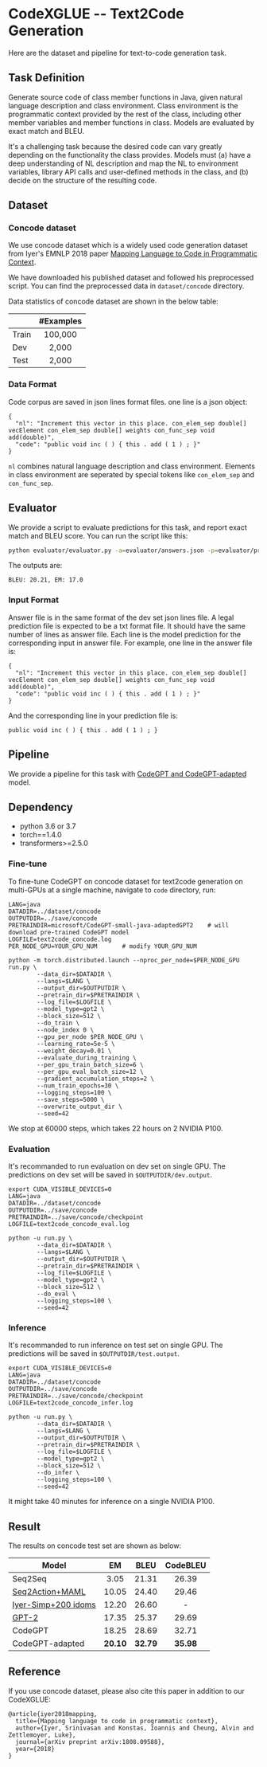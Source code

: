 # CodeXGLUE -- Text2Code Generation

Here are the dataset and pipeline for text-to-code generation task.

## Task Definition

Generate source code of class member functions in Java, given natural language description and class environment. Class environment is the programmatic context provided by the rest of the class, including other member variables and member functions in class. Models are evaluated by exact match and BLEU.

It's a challenging task because the desired code can vary greatly depending on the functionality the class provides. Models must (a) have a deep understanding of NL description and map the NL to environment variables, library API calls and user-defined methods in the class, and (b) decide on the structure of the resulting code.


## Dataset

### Concode dataset
We use concode dataset which is a widely used code generation dataset from Iyer's EMNLP 2018 paper [Mapping Language to Code in Programmatic Context](https://www.aclweb.org/anthology/D18-1192.pdf).

We have downloaded his published dataset and followed his preprocessed script. You can find the preprocessed data in `dataset/concode` directory.

Data statistics of concode dataset are shown in the below table:

|         |  #Examples  |
| ------- | :---------: |
|  Train  |   100,000   |
|   Dev   |    2,000    |
|  Test   |    2,000    |

### Data Format

Code corpus are saved in json lines format files. one line is a json object:
```
{
  "nl": "Increment this vector in this place. con_elem_sep double[] vecElement con_elem_sep double[] weights con_func_sep void add(double)",
  "code": "public void inc ( ) { this . add ( 1 ) ; }"
}
```

`nl` combines natural language description and class environment. Elements in class environment are seperated by special tokens like `con_elem_sep` and `con_func_sep`.

## Evaluator

We provide a script to evaluate predictions for this task, and report exact match and BLEU score. You can run the script like this:

```bash
python evaluator/evaluator.py -a=evaluator/answers.json -p=evaluator/predictions.txt
```

The outputs are:
```
BLEU: 20.21, EM: 17.0
```

### Input Format

Answer file is in the same format of the dev set json lines file. A legal prediction file is expected to be a txt format file. It should have the same number of lines as answer file. Each line is the model prediction for the corresponding input in answer file. For example, one line in the answer file is:
```
{
  "nl": "Increment this vector in this place. con_elem_sep double[] vecElement con_elem_sep double[] weights con_func_sep void add(double)",
  "code": "public void inc ( ) { this . add ( 1 ) ; }"
}
```

And the corresponding line in your prediction file is:
```
public void inc ( ) { this . add ( 1 ) ; }
```


## Pipeline

We provide a pipeline for this task with [CodeGPT and CodeGPT-adapted](https://github.com/microsoft/CodeXGLUE/tree/main/Code-Code/CodeCompletion-token#codegpt) model. 

## Dependency

- python 3.6 or 3.7
- torch==1.4.0
- transformers>=2.5.0

### Fine-tune
To fine-tune CodeGPT on concode dataset for text2code generation on multi-GPUs at a single machine, navigate to `code` directory, run:

```shell
LANG=java
DATADIR=../dataset/concode
OUTPUTDIR=../save/concode
PRETRAINDIR=microsoft/CodeGPT-small-java-adaptedGPT2    # will download pre-trained CodeGPT model
LOGFILE=text2code_concode.log
PER_NODE_GPU=YOUR_GPU_NUM       # modify YOUR_GPU_NUM

python -m torch.distributed.launch --nproc_per_node=$PER_NODE_GPU run.py \
        --data_dir=$DATADIR \
        --langs=$LANG \
        --output_dir=$OUTPUTDIR \
        --pretrain_dir=$PRETRAINDIR \
        --log_file=$LOGFILE \
        --model_type=gpt2 \
        --block_size=512 \
        --do_train \
        --node_index 0 \
        --gpu_per_node $PER_NODE_GPU \
        --learning_rate=5e-5 \
        --weight_decay=0.01 \
        --evaluate_during_training \
        --per_gpu_train_batch_size=6 \
        --per_gpu_eval_batch_size=12 \
        --gradient_accumulation_steps=2 \
        --num_train_epochs=30 \
        --logging_steps=100 \
        --save_steps=5000 \
        --overwrite_output_dir \
        --seed=42
```

We stop at 60000 steps, which takes 22 hours on 2 NVIDIA P100.

### Evaluation

It's recommanded to run evaluation on dev set on single GPU. The predictions on dev set will be saved in `$OUTPUTDIR/dev.output`.

```shell
export CUDA_VISIBLE_DEVICES=0
LANG=java
DATADIR=../dataset/concode
OUTPUTDIR=../save/concode
PRETRAINDIR=../save/concode/checkpoint
LOGFILE=text2code_concode_eval.log

python -u run.py \
        --data_dir=$DATADIR \
        --langs=$LANG \
        --output_dir=$OUTPUTDIR \
        --pretrain_dir=$PRETRAINDIR \
        --log_file=$LOGFILE \
        --model_type=gpt2 \
        --block_size=512 \
        --do_eval \
        --logging_steps=100 \
        --seed=42
```

### Inference

It's recommanded to run inference on test set on single GPU. The predictions will be saved in `$OUTPUTDIR/test.output`.

```shell
export CUDA_VISIBLE_DEVICES=0
LANG=java
DATADIR=../dataset/concode
OUTPUTDIR=../save/concode
PRETRAINDIR=../save/concode/checkpoint
LOGFILE=text2code_concode_infer.log

python -u run.py \
        --data_dir=$DATADIR \
        --langs=$LANG \
        --output_dir=$OUTPUTDIR \
        --pretrain_dir=$PRETRAINDIR \
        --log_file=$LOGFILE \
        --model_type=gpt2 \
        --block_size=512 \
        --do_infer \
        --logging_steps=100 \
        --seed=42
```

It might take 40 minutes for inference on a single NVIDIA P100.

## Result

The results on concode test set are shown as below:

| Model                                                 |   EM    |   BLEU   | CodeBLEU |
| ----------------------------------------------------- | :-----: | :------: | :------: |
| Seq2Seq                                               |  3.05   |  21.31   |   26.39  |
| [Seq2Action+MAML](https://arxiv.org/pdf/1906.07108.pdf)                            |  10.05  |  24.40   |   29.46  |
| [Iyer-Simp+200 idoms](https://www.aclweb.org/anthology/D19-1545.pdf)                      |  12.20  |  26.60   |     -    |
| [GPT-2](https://d4mucfpksywv.cloudfront.net/better-language-models/language_models_are_unsupervised_multitask_learners.pdf)                          |  17.35  |  25.37   |   29.69  |
| CodeGPT                                               |  18.25  |  28.69   |  32.71   |
| CodeGPT-adapted                                       |**20.10**|**32.79** | **35.98**|

## Reference

If you use concode dataset, please also cite this paper in addition to our CodeXGLUE:

<pre><code>@article{iyer2018mapping,
  title={Mapping language to code in programmatic context},
  author={Iyer, Srinivasan and Konstas, Ioannis and Cheung, Alvin and Zettlemoyer, Luke},
  journal={arXiv preprint arXiv:1808.09588},
  year={2018}
}</code></pre>

